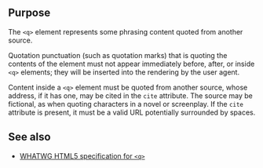 ## Purpose

The `<q>` element represents some phrasing content quoted from another source.

Quotation punctuation (such as quotation marks) that is quoting the contents of the element must not appear immediately before, after, or inside `<q>` elements; they will be inserted into the rendering by the user agent.

Content inside a `<q>` element must be quoted from another source, whose address, if it has one, may be cited in the `cite` attribute. The source may be fictional, as when quoting characters in a novel or screenplay. If the `cite` attribute is present, it must be a valid URL potentially surrounded by spaces.


## See also

* [WHATWG HTML5 specification for `<q>`](https://html.spec.whatwg.org/multipage/semantics.html#the-q-element)

